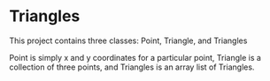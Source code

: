 # Triangles

This project contains three classes: Point, Triangle, and Triangles

Point is simply x and y coordinates for a particular point, Triangle is a collection of three points, and Triangles is an array list of Triangles.
